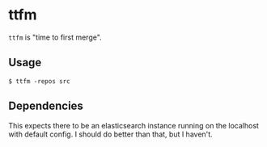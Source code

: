 ttfm
====

`ttfm` is "time to first merge".

## Usage

    $ ttfm -repos src

## Dependencies

This expects there to be an elasticsearch instance running on the localhost
with default config. I should do better than that, but I haven't.
